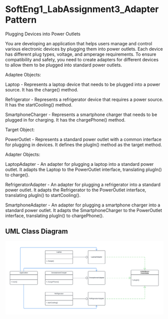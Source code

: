 # SoftEng1_LabAssignment3_AdapterPattern

Plugging Devices into Power Outlets

You are developing an application that helps users manage and control various electronic devices by plugging them into power outlets. Each device has different plug types, voltage, and amperage requirements. To ensure compatibility and safety, you need to create adapters for different devices to allow them to be plugged into standard power outlets.

Adaptee Objects:

Laptop - Represents a laptop device that needs to be plugged into a power source. It has the charge() method.

Refrigerator - Represents a refrigerator device that requires a power source. It has the startCooling() method.

SmartphoneCharger - Represents a smartphone charger that needs to be plugged in for charging. It has the chargePhone() method.

Target Object:

PowerOutlet - Represents a standard power outlet with a common interface for plugging in devices. It defines the plugIn() method as the target method.

Adapter Objects:

LaptopAdapter - An adapter for plugging a laptop into a standard power outlet. It adapts the Laptop to the PowerOutlet interface, translating plugIn() to charge().

RefrigeratorAdapter - An adapter for plugging a refrigerator into a standard power outlet. It adapts the Refrigerator to the PowerOutlet interface, translating plugIn() to startCooling().

SmartphoneAdapter - An adapter for plugging a smartphone charger into a standard power outlet. It adapts the SmartphoneCharger to the PowerOutlet interface, translating plugIn() to chargePhone().

## UML Class Diagram
![Class Diagram](LA3_AdapterPattern_Outlet.png)

